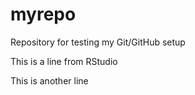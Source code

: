 # myrepo
Repository for testing my Git/GitHub setup

This is a line from RStudio
 
This is another line